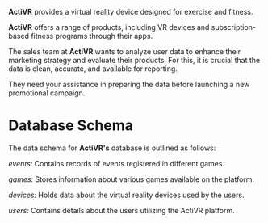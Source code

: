 **ActiVR** provides a virtual reality device designed for exercise and fitness.

**ActiVR** offers a range of products, including VR devices and subscription-based fitness programs through their apps.

The sales team at **ActiVR** wants to analyze user data to enhance their marketing strategy and evaluate their products. For this, it is crucial that the data is clean, accurate, and available for reporting.

They need your assistance in preparing the data before launching a new promotional campaign.

# Database Schema

The data schema for **ActiVR's** database is outlined as follows:

*events:* Contains records of events registered in different games.

*games:* Stores information about various games available on the platform.

*devices:* Holds data about the virtual reality devices used by the users.

*users:* Contains details about the users utilizing the ActiVR platform.
